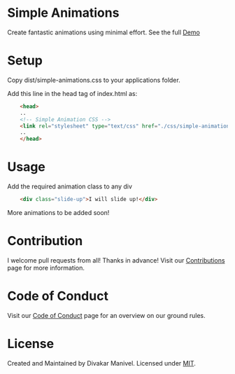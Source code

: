 # Simple Animations

Create fantastic animations using minimal effort. See the full [Demo](https://divakarmanivel.github.io/simple-animations/)

# Setup

Copy dist/simple-animations.css to your applications folder.

Add this line in the head tag of index.html as:

```html
    <head>
    ..
    <!-- Simple Animation CSS -->
    <link rel="stylesheet" type="text/css" href="./css/simple-animation.css" />
    ..
    </head>
```

# Usage

Add the required animation class to any div

```html
    <div class="slide-up">I will slide up!</div>
```

More animations to be added soon!

# Contribution

I welcome pull requests from all! Thanks in advance! Visit our [Contributions](CONTRIBUTING.md) page for more information.

# Code of Conduct

Visit our [Code of Conduct](CODE_OF_CONDUCT.md) page for an overview on our ground rules.

 # License

Created and Maintained by Divakar Manivel. Licensed under [MIT](LICENSE).
